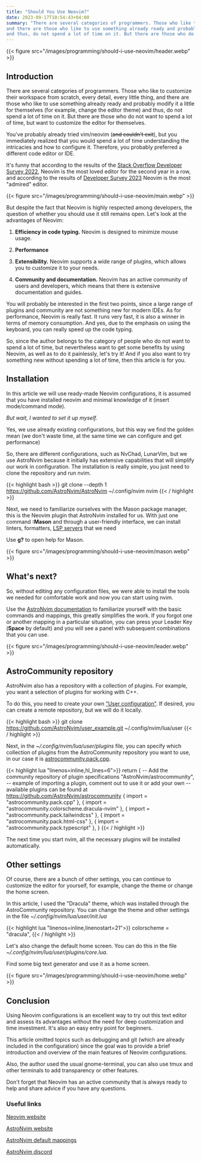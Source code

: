 ```yaml
---
title: "Should You Use Neovim?"
date: 2023-09-17T10:54:43+04:00
summary: "There are several categories of programmers. Those who like to customize their workspace from scratch, every detail, every little thing,
and there are those who like to use something already ready and probably modify it a little for themselves (for example, change the editor theme)
and thus, do not spend a lot of time on it. But there are those who do not want to spend a lot of time, but want to customize the editor for themselves."
---
```


{{< figure src="/images/programming/should-i-use-neovim/header.webp" >}}

## Introduction

There are several categories of programmers. Those who like to customize their workspace from scratch, every detail, every little thing,
and there are those who like to use something already ready and probably modify it a little for themselves (for example, change the editor theme)
and thus, do not spend a lot of time on it. But there are those who do not want to spend a lot of time, but want to customize the editor for themselves.

You've probably already tried vim/neovim (~~and couldn't exit~~), but you immediately realized that you would spend a lot of time understanding the intricacies and how to configure it.
Therefore, you probably preferred a different code editor or IDE.

It's funny that according to the results of the [Stack Overflow Developer Survey 2022](https://survey.stackoverflow.co/2022), Neovim is the most loved editor for the second year in a row, and according to the results
of [Developer Survey 2023](https://survey.stackoverflow.co/2023/) Neovim is the most "admired" editor.

{{< figure src="/images/programming/should-i-use-neovim/main.webp"  >}}

But despite the fact that Neovim is highly respected among developers, the question of whether you should use it still remains open.
Let's look at the advantages of Neovim:

1. **Efficiency in code typing.** Neovim is designed to minimize mouse usage.

2. **Performance**

3. **Extensibility.**
Neovim supports a wide range of plugins, which allows you to customize it to your needs.

4. **Community and documentation.**
Neovim has an active community of users and developers, which means that there is extensive documentation and guides.

You will probably be interested in the first two points, since a large range of plugins and community are not something new for modern IDEs.
As for performance, Neovim is really fast. It runs very fast, it is also a winner in terms of memory consumption.
And yes, due to the emphasis on using the keyboard, you can really speed up the code typing.

So, since the author belongs to the category of people who do not want to spend a lot of time, but nevertheless want to get some benefits by using Neovim, as well as to do it painlessly, let's try it!
And if you also want to try something new without spending a lot of time, then this article is for you.

## Installation

In this article we will use ready-made Neovim configurations, it is assumed that you have installed neovim and minimal knowledge of it (insert mode/command mode).

*But wait, I wanted to set it up myself.*

Yes, we use already existing configurations, but this way we find the golden mean (we don't waste time, at the same time we can configure and get performance)

So, there are different configurations, such as NvChad, LunarVim, but we use AstroNvim because it initially has extensive capabilities that will simplify our work in configuration.
The installation is really simple, you just need to clone the repository and run nvim.

{{< highlight bash >}}
 git clone --depth 1 https://github.com/AstroNvim/AstroNvim ~/.config/nvim
 nvim
{{< / highlight >}}

Next, we need to familiarize ourselves with the Mason package manager, this is the Neovim plugin that AstroNvim installed for us. With just one command **:Mason** and through a user-friendly interface, we can install linters, formatters, [LSP servers](https://en.wikipedia.org/wiki/Language_Server_Protocol) that we need

Use **g?** to open help for Mason.

{{< figure src="/images/programming/should-i-use-neovim/mason.webp" >}}

## What's next?

So, without editing any configuration files, we were able to install the tools we needed for comfortable work and now you can start using nvim.

Use the [AstroNvim documentation](https://astronvim.com/Basic%20Usage/walkthrough) to familiarize yourself with the basic commands and mappings, this greatly simplifies the work.
If you forgot one or another mapping in a particular situation, you can press your Leader Key (**Space** by default) and you will see a panel with subsequent combinations that you can use.

{{< figure src="/images/programming/should-i-use-neovim/leader.webp" >}}

## AstroCommunity repository

AstroNvim also has a repository with a collection of plugins.
For example, you want a selection of plugins for working with C++.

To do this, you need to create your own ["User configuration"](https://astronvim.com/configuration/manage_user_config).
If desired, you can create a remote repository, but we will do it locally.

{{< highlight bash >}}
git clone https://github.com/AstroNvim/user_example.git ~/.config/nvim/lua/user
{{< / highlight >}}

Next, in the *~/.config/nvim/lua/user/plugins* file, you can specify which collection of plugins from the AstroCommunity repository you want to use,
in our case it is [astrocommunity.pack.cpp](https://github.com/AstroNvim/astrocommunity/tree/main/lua/astrocommunity/pack/cpp).

{{< highlight lua "linenos=inline,hl_lines=6">}}
return {
  -- Add the community repository of plugin specifications
  "AstroNvim/astrocommunity",
  -- example of importing a plugin, comment out to use it or add your own
  -- available plugins can be found at https://github.com/AstroNvim/astrocommunity
    { import = "astrocommunity.pack.cpp" },
    { import = "astrocommunity.colorscheme.dracula-nvim" },
    { import = "astrocommunity.pack.tailwindcss" },
    { import = "astrocommunity.pack.html-css" },
    { import = "astrocommunity.pack.typescript" },
}
{{< / highlight >}}

The next time you start nvim, all the necessary plugins will be installed automatically.

## Other settings
Of course, there are a bunch of other settings, you can continue to customize the editor for yourself,
for example, change the theme or change the home screen.

In this article, I used the "Dracula" theme, which was installed through the AstroCommunity repository.
You can change the theme and other settings in the file *~/.config/nvim/lua/user/init.lua*

{{< highlight lua "linenos=inline,linenostart=21">}}
colorscheme = "dracula",
{{< / highlight >}}

Let's also change the default home screen.
You can do this in the file *~/.config/nvim/lua/user/plugins/core.lua*.

Find some big text generator and use it as a home screen.

{{< figure src="/images/programming/should-i-use-neovim/home.webp" >}}

## Conclusion

Using Neovim configurations is an excellent way to try out this text editor and assess its advantages without the need for deep customization and time investment. It's also an easy entry point for beginners.

This article omitted topics such as debugging and git (which are already included in the configuration) since the goal was to provide a brief introduction and overview of the main features of Neovim configurations.

Also, the author used the usual gnome-terminal, you can also use tmux and other terminals to add transparency or other features.

Don't forget that Neovim has an active community that is always ready to help and share advice if you have any questions.

### Useful links
[Neovim website](https://neovim.io/)

[AstroNvim website](https://astronvim.com/)

[AstroNvim default mappings](https://astronvim.com/Basic%20Usage/mappings)

[AstroNvim discord](https://discord.astronvim.com/)

